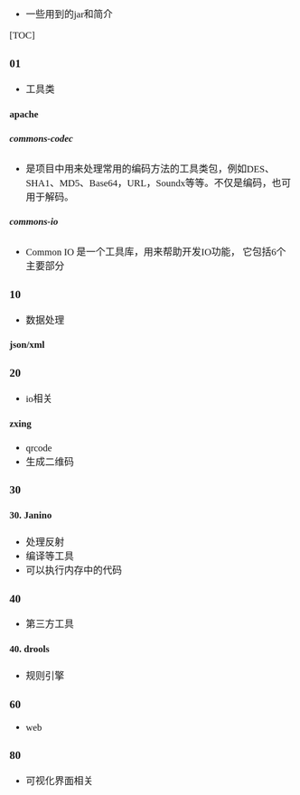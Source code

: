 <span  style="font-family: Simsun,serif; font-size: 17px; ">

- 一些用到的jar和简介

[TOC]

### 01

- 工具类

#### apache

##### commons-codec

- 是项目中用来处理常用的编码方法的工具类包，例如DES、SHA1、MD5、Base64，URL，Soundx等等。不仅是编码，也可用于解码。

##### commons-io

- Common IO 是一个工具库，用来帮助开发IO功能， 它包括6个主要部分

### 10

- 数据处理

#### json/xml

### 20

- io相关

#### zxing

- qrcode
- 生成二维码

### 30

#### 30. Janino

- 处理反射
- 编译等工具
- 可以执行内存中的代码

### 40

- 第三方工具

#### 40. drools

- 规则引擎

### 60

- web

### 80

- 可视化界面相关

</span>